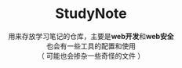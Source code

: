 <div align=center color=#2c2c2c>

# StudyNote

</div>

<div align=center>
  用来存放学习笔记的仓库，主要是<b>web开发</b>和<b>web安全</b>
</div>

<div align=center>
也会有一些工具的配置和使用
</div>

<div align=center color="#cccccc">
（ 可能也会掺杂一些奇怪的文件 ）
</div>
